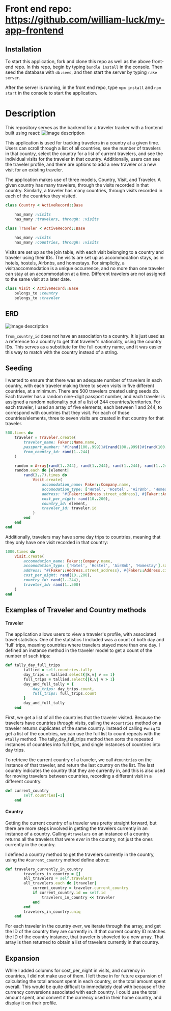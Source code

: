 # Front end repo: https://github.com/william-luck/my-app-frontend

## Installation
To start this application, fork and clone this repo as well as the above front-end repo. In this repo, begin by typing `bundle install` in the console. Then seed the database with `db:seed`, and then start the server by typing `rake server`. 

After the server is running, in the front end repo, type `npm install` and `npm start` in the console to start the application. 


# Description

This repository serves as the backend for a traveler tracker with a frontend built using react: 
![Image description](https://dev-to-uploads.s3.amazonaws.com/uploads/articles/cx61fm5yc64autsfhazz.gif)


This application is used for tracking travelers in a country at a given time. Users can scroll through a list of all countries, see the number of travelers in that country, select the country for a list of current travelers, and see the individual visits for the traveler in that country. Additionally, users can see the traveler profile, and there are options to add a new traveler or a new visit for an existing traveler.

The application makes use of three models, Country, Visit, and Traveler. A given country has many travelers, through the visits recorded in that country. Similarly, a traveler has many countries, through visits recorded in each of the countries they visited. 

```ruby
class Country < ActiveRecord::Base

    has_many :visits
    has_many :travelers, through: :visits
```
```ruby
class Traveler < ActiveRecord::Base 
    
    has_many :visits
    has_many :countries, through: :visits
```

Visits are set up as the join table, with each visit belonging to a country and traveler using their IDs. The visits are set up as accommodation stays, as in hotels, hostels, Airbnbs, and homestays. For simplicity, a visit/accommodation is a unique occurrence, and no more than one traveler can stay at an accommodation at a time. Different travelers are not assigned to the same visit at a later date. 

```ruby
class Visit < ActiveRecord::Base
    belongs_to :country
    belongs_to :traveler
```

## ERD
![Image description](https://dev-to-uploads.s3.amazonaws.com/uploads/articles/bs732cfhf1b81gnog6oz.png)

`from_country_id` does not have an association to a country. It is just used as a reference to a country to get that traveler's nationality, using the country IDs. This serves as a substitute for the full country name, and it was easier this way to match with the country instead of a string. 

## Seeding

I wanted to ensure that there was an adequate number of travelers in each country, with each traveler making three to seven visits in five different countries, at a minimum. There are 500 travelers created using seeds.db. Each traveler has a random nine-digit passport number, and each traveler is assigned a random nationality out of a list of 244 countries/territories. For each traveler, I used an array of five elements, each between 1 and 244, to correspond with countries that they visit. For each of those countries/elements, three to seven visits are created in that country for that traveler. 

```ruby
500.times do 
    traveler = Traveler.create(
        traveler_name: Faker::Name.name,
        passport_number: "#{rand(100..999)}#{rand(100..999)}#{rand(100..999)}" ,
        from_country_id: rand(1..244)
    )

    random = Array[rand(1..244), rand(1..244), rand(1..244), rand(1..244), rand(1..244)]
    random.each do |element| 
        rand(3..7).times do 
            Visit.create(
                accomodation_name: Faker::Company.name,
                accomodation_type: ['Hotel', 'Hostel', 'AirBnb', 'Homestay'].sample,
                address: "#{Faker::Address.street_address}, #{Faker::Address.city}",
                cost_per_night: rand(10..200),
                country_id: element,
                traveler_id: traveler.id
            )
        end
    end
end
```

Additionally, travelers may have some day trips to countries, meaning that they only have one visit recorded in that country: 
```ruby
1000.times do
    Visit.create(
        accomodation_name: Faker::Company.name,
        accomodation_type: ['Hotel', 'Hostel', 'AirBnb', 'Homestay'].sample,
        address: "#{Faker::Address.street_address}, #{Faker::Address.city}",
        cost_per_night: rand(10..200),
        country_id: rand(1..244),
        traveler_id: rand(1..500)
    )
end
```

## Examples of Traveler and Country methods

#### Traveler

The application allows users to view a traveler's profile, with associated travel statistics. One of the statistics I included was a count of both day and 'full' trips, meaning countries where travelers stayed more than one day. I defined an instance method in the traveler model to get a count of the number of such trips: 
```ruby
def tally_day_full_trips
        tallied = self.countries.tally
        day_trips = tallied.select{|k,v| v == 1}
        full_trips = tallied.select{|k,v| v > 1}
        day_and_full_tally = {
            day_trips: day_trips.count,
            full_trips: full_trips.count
        }
        day_and_full_tally
    end
```
First, we get a list of all the countries that the traveler visited. Because the travelers have countries _through_ visits, calling the `#countries` method on a traveler returns duplicates of the same country. Instead of calling `#uniq` to get a list of the countries, we can use the full list to count repeats with the `#tally` method. The tally_day_full_trips method then sorts the repeated instances of countries into full trips, and single instances of countries into day trips.

To retrieve the current country of a traveler, we call `#countries` on the instance of that traveler, and return the last country on the list. The last country indicates the country that they are currently in, and this is also used for moving travelers between countries, recording a different visit in a different country. 
```ruby
def current_country
        self.countries[-1]
    end
```

#### Country
Getting the current country of a traveler was pretty straight forward, but there are more steps involved in getting the travelers currently in an instance of a country. Calling `#travelers` on an instance of a country returns all the travelers that were _ever_ in the country, not just the ones currently in the country. 

I defined a country method to get the travelers currently in the country, using the `#current_country` method define above: 
```ruby
def travelers_currently_in_country
        travelers_in_country = []
        all_travelers = self.travelers
        all_travelers.each do |traveler|
            current_country = traveler.current_country
            if current_country.id == self.id
                travelers_in_country << traveler
            end
        end
        travelers_in_country.uniq
    end
```
For each traveler in the country _ever_, we iterate through the array, and get the ID of the country they are currently in. If that current country ID matches the ID of the country instance, that traveler is shoveled to a new array. That array is then returned to obtain a list of travelers currently in that country. 


## Expansion

While I added columns for cost_per_night in visits, and currency in countries, I did not make use of them. I left these in for future expansion of calculating the total amount spent in each country, or the total amount spent overall. This would be quite difficult to immediately deal with because of the currency conversions associated with each country. I could use the total amount spent, and convert it the currency used in their home country, and display it on their profile. 


